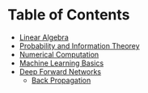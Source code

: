 Table of Contents 
====================

* [Linear Algebra](https://github.com/purvasingh96/Deep-learning-with-neural-networks/blob/master/Notes/Ch_1_Linear_algebra/Readme.md)
* [Probability and Information Theorey](https://github.com/purvasingh96/Deep-learning-with-neural-networks/blob/master/Notes/Ch_2_Probability_and_Information_Theorey/Readme.md)
* [Numerical Computation](https://github.com/purvasingh96/Deep-learning-with-neural-networks/blob/master/Notes/Ch_3_Numerical_Computation/ReadMe.md)
* [Machine Learning Basics](https://github.com/purvasingh96/Deep-learning-with-neural-networks/blob/master/Notes/Ch_4_Machine_Learning_Basics/ReadMe.md)
* [Deep Forward Networks](https://github.com/purvasingh96/Deep-learning-with-neural-networks/blob/master/Notes/Ch_5_Deep_Forward_Networks/ReadMe.md)
  * [Back Propagation](https://github.com/purvasingh96/Deep-learning-with-neural-networks/blob/master/Notes/Ch_5_Deep_Forward_Networks/Ch_5.1_Back_Propagation/Readme.md)
